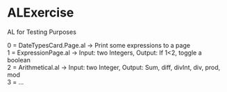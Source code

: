 # ALExercise
AL for Testing Purposes

0 = DateTypesCard.Page.al -> Print some expressions to a page \
1 = ExpressionPage.al -> Input: two Integers, Output: If 1<2, toggle a boolean \
2 = Arithmetical.al -> Input: two Integer, Output: Sum, diff, divInt, div, prod, mod \
3 = ...
